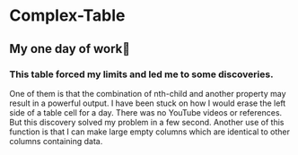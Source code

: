 # Complex-Table

## My one day of work🙂


### This table forced my limits and led me to some discoveries.
One of them is that the combination of nth-child and another  property may result in a powerful output. I have been stuck on how I would erase the left side of a table cell for a day. There was no YouTube videos or references. But this discovery solved my problem in a few second. Another use of this function is that I can make large empty columns which are identical to other columns containing data.
